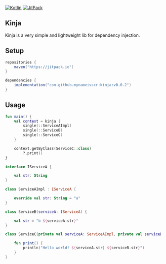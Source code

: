 [![Kotlin](https://img.shields.io/badge/Kotlin-1.8.21-blue.svg?style=flat&logo=kotlin)](https://kotlinlang.org)
[![JitPack](https://jitpack.io/v/mynameisscr/kinja.svg)](https://jitpack.io/#mynameisscr/kinja)

## Kinja

Kinja is a very simple and lightweight lib for dependency injection.

## Setup

```groovy
repositories {
    maven("https://jitpack.io")
}

dependencies {
    implementation("com.github.mynameisscr:kinja:v0.0.2")
}
```

## Usage

```kotlin
fun main() {
    val context = kinja {
        single(::ServiceAImpl)
        single(::ServiceB)
        single(::ServiceC)
    }

    context.getByClass(ServiceC::class)
        ?.print()
}

interface IServiceA {

    val str: String
}

class ServiceAImpl : IServiceA {

    override val str: String = "a"
}

class ServiceB(serviceA: IServiceA) {

    val str = "b ${serviceA.str}"
}

class ServiceC(private val serviceA: ServiceAImpl, private val serviceB: ServiceB) {

    fun print() {
        println("Hello world! ${serviceA.str} ${serviceB.str}")
    }
}
```
